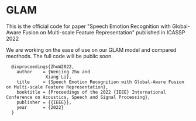# GLAM
This is the official code for paper "Speech Emotion Recognition with Global-Aware Fusion on Multi-scale Feature Representation" published in ICASSP 2022

We are working on the ease of use on our GLAM model and compared meothods. The full code will be public soon.


```
  @inproceedings{ZhuW2022,
    author    = {Wenjing Zhu and
               Xiang Li},
    title     = {Speech Emotion Recognition with Global-Aware Fusion on Multi-scale Feature Representation},
    booktitle = {Proceedings of the 2022 {IEEE} International Conference on Acoustics, Speech and Signal Processing},
    publisher = {{IEEE}},
    year      = {2022}
  }
```

